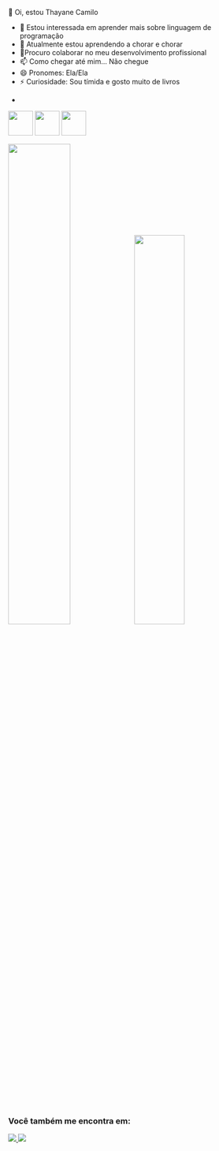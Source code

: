 👋 Oi, estou Thayane Camilo
- 👀 Estou interessada em aprender mais sobre linguagem de programação
- 🌱 Atualmente estou aprendendo a chorar e chorar
- 💞️Procuro colaborar no meu desenvolvimento profissional
- 📫 Como chegar até mim... Não chegue
- 😄 Pronomes: Ela/Ela
- ⚡ Curiosidade: Sou tímida e gosto muito de livros
<!---
thayanecamilo/thayanecamilo is a ✨ special ✨ repository because its `README.md` (this file) appears on your GitHub profile.
You can click the Preview link to take a look at your changes.
--->
- <div display="inline">
 <img width="50" height="50" src="https://cdn.jsdelivr.net/gh/devicons/devicon@latest/icons/python/python-original.svg" /> <img width="50" height="50" src="https://cdn.jsdelivr.net/gh/devicons/devicon/icons/git/git-original-wordmark.svg" /> <img width="50" height="50" src="https://cdn.jsdelivr.net/gh/devicons/devicon/icons/bootstrap/bootstrap-original.svg" />
</div>

<img width="50%" src="https://github-readme-stats.vercel.app/api?username=thayanecamilo&show_icons=true&theme=merko"> <img width="45%" src="https://github-readme-stats.vercel.app/api/top-langs/?username=thayanecamilo&layout=compact&hide_progress=true&theme=merko">

### Você também me encontra em:
<a href="https://www.linkedin.com/in/thayane-camilo-7115a01a4/">
<img src="https://img.shields.io/badge/linkedin-%230077B5.svg?style=for-the-badge&logo=linkedin&logoColor=white" />
</a>           
<a href="https://www.instagram.com/camillothayane/">
<img src="https://img.shields.io/badge/Instagram-%23E4405F.svg?style=for-the-badge&logo=Instagram&logoColor=white" />
</a>

